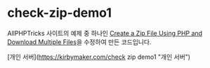 # check-zip-demo1
AllPHPTricks 사이트의 예제 중 하나인 [Create a Zip File Using PHP and Download Multiple Files](https://www.allphptricks.com/create-a-zip-file-using-php-and-download-multiple-files/ "Create a Zip File Using PHP and Download Multiple Files")을 수정하여 만든 코드입니다.

[개인 서버](https://kirbymaker.com/check zip demo1 "개인 서버")